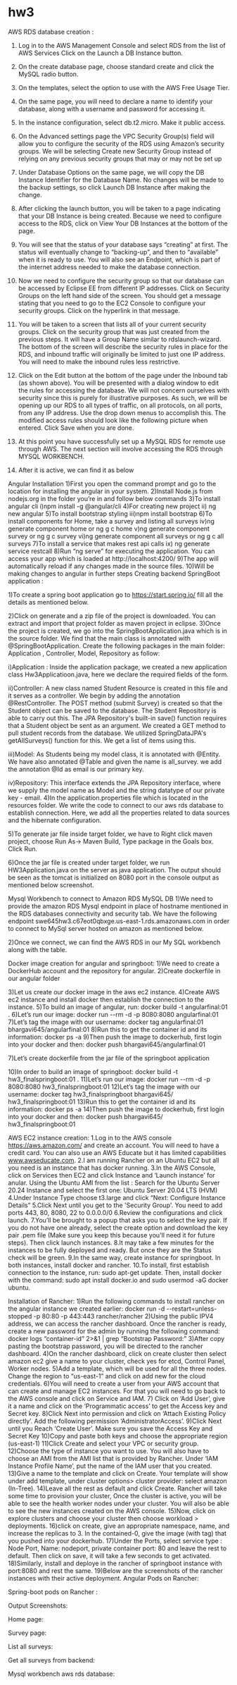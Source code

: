# hw3

AWS RDS database creation : 
1) Log in to the AWS Management Console and select RDS from the list of AWS Services Click on the Launch a DB Instance button. 
2) On the create database page, choose standard create and click the MySQL radio button.
3) On the templates, select the option to use with the AWS Free Usage Tier.
4) On the same page, you will need to declare a name to identify your database, along with a username and password for accessing it.
5) In the instance configuration, select db.t2.micro. Make it public access.
6) On the Advanced settings page the VPC Security Group(s) field will allow you to configure the security of the RDS using Amazon’s security groups. We will be selecting Create new Security Group instead of relying on any previous security groups that may or may not be set up
7) Under Database Options on the same page, we will copy the DB Instance Identifier for the Database Name. No changes will be made to the backup settings, so click Launch DB Instance after making the change. 
8) After clicking the launch button, you will be taken to a page indicating that your DB Instance is being created. Because we need to configure access to the RDS, click on View Your DB Instances at the bottom of the page. 
9) You will see that the status of your database says “creating” at first. The status will eventually change to “backing-up”, and then to “available” when it is ready to use. You will also see an Endpoint, which is part of the internet address needed to make the database connection.

10) Now we need to configure the security group so that our database can be accessed by Eclipse EE from different IP addresses. Click on Security Groups on the left hand side of the screen. You should get a message stating that you need to go to the EC2 Console to configure your security groups. Click on the hyperlink in that message.
11) You will be taken to a screen that lists all of your current security groups. Click on the security group that was just created from the previous steps. It will have a Group Name similar to rdslaunch-wizard. The bottom of the screen will describe the security rules in place for the RDS, and inbound traffic will originally be limited to just one IP address. You will need to make the inbound rules less restrictive.
12) Click on the Edit button at the bottom of the page under the Inbound tab (as shown above). You will be presented with a dialog window to edit the rules for accessing the database. We will not concern ourselves with security since this is purely for illustrative purposes. As such, we will be opening up our RDS to all types of traffic, on all protocols, on all ports, from any IP address. Use the drop down menus to accomplish this. The modified access rules should look like the following picture when entered. Click Save when you are done. 
13) At this point you have successfully set up a MySQL RDS for remote use through AWS. The next section will involve accessing the RDS through MYSQL WORKBENCH.
14) After it is active, we can find it as below




Angular Installation
1)First you open the command prompt and go to the location for installing the angular in your system.
2)Install Node.js from nodejs.org in the folder you’re in and follow below commands
3)To install angular cli
i)npm install -g @angular/cli
4)For creating new project
ii) ng new angular
5)To install bootstrap styling
iii)npm install bootstrap
6)To install components for Home, take a survey and listing all surveys
iv)ng generate component home or ng g c home
v)ng generate component survey or ng g c survey
vi)ng generate component all surveys or ng g c all surveys
7)To install a service that makes rest api calls
        ix) ng generate service restcall
8)Run “ng serve” for executing the application. You can access your app which is loaded at http://localhost:4200/ 
9)The app will automatically reload if any changes made in the source files. 
10)Will be making changes to angular in further steps
Creating backend SpringBoot application :

1)To create a spring boot application go to https://start.spring.io/ fill all the details as mentioned below.


2)Click on generate and a zip file of the project is downloaded. You can extract and import that project folder as maven project in eclipse.
3)Once the project is created, we go into the SpringBootApplication.java which is in the source folder.
We find that the main class is annotated with @SpringBootApplication. Create the following packages in the main folder: Application , Controller, Model, Repository as follow:

i)Application : Inside the application package, we created a new application class Hw3Applicatioon.java, here we declare the required fields of the form.

ii)Controller:  A new class named Student Resource is created in this file and it serves as a controller. We begin by adding the annotation @RestController. The POST method (submit Survey) is created so that the Student object can be saved to the database. The Student Repository is able to carry out this. The JPA Repository's built-in save() function requires that a Student object be sent as an argument. We created a GET method to pull student records from the database. We utilized SpringDataJPA's getAllSurveys() function for this. We get a list of items using this.

iii)Model: As Students being my model class, it is annotated with @Entity. We have also annotated @Table and given the name is all_survey. we add the annotation @Id as email is our primary key. 

iv)Repository: This interface extends the JPA Repository interface, where we supply the model name as Model and the string datatype of our private key - email. 
4)In the application.properties file which is located in the resources folder. We write the code to connect to our aws rds database to establish connection. Here, we add all the properties related to data sources and the hibernate configuration.



5)To generate jar file inside target folder, we have to Right click maven project, choose Run As-> Maven Build, Type package in the Goals box. Click Run. 



6)Once the jar file is created under target folder, we run HW3Application.java on the server as java application. The output should be seen as the tomcat is initialized on 8080 port in the console output as mentioned below screenshot.


Mysql Workbench to connect to Amazon RDS MySQL DB
1)We need to provide the amazon RDS Mysql endpoint in place of hostname mentioned in the RDS databases connectivity and security tab. We have the following endpoint swe645hw3.c67eot0qbxge.us-east-1.rds.amazonaws.com in order to connect to MySql server hosted on amazon as mentioned below.

2)Once we connect, we can find the AWS RDS in our My SQL workbench along with the table.



Docker image creation for angular and springboot:
1)We need to create a DockerHub account and the repository for angular.
2)Create dockerfile in our angular folder 



3)Let us create our docker image in the aws ec2 instance.
4)Create AWS ec2 instance and install docker then establish the connection to the instance.
5)To build an image of angular, run: docker build -t angularfinal:01 .
6)Let’s run our image: docker run --rm -d -p 8080:8080 angularfinal:01
7)Let’s tag the image with our username: docker tag angularfinal:01 bhargavi645/angularfinal:01
8)Run this to get the container id and its information: docker ps -a
9)Then push the image to dockerhub, first login into your docker and then: docker push bhargavi645/angularfinal:01


7)Let’s create dockerfile from the jar file of the springboot application


10)In order to build an image of springboot: docker build -t hw3_finalspringboot:01 .
11)Let’s run our image: docker run --rm -d -p 8080:8080 hw3_finalspringboot:01
12)Let’s tag the image with our username: docker tag hw3_finalspringboot bhargavi645/ hw3_finalspringboot:01
13)Run this to get the container id and its information: docker ps -a
14)Then push the image to dockerhub, first login into your docker and then: docker push bhargavi645/ hw3_finalspringboot:01

AWS EC2 instance creation:
1.Log in to the AWS console https://aws.amazon.com/ and create an account. You will need to have a credit card. You can also use an AWS Educate but it has limited capabilities www.awseducate.com.
2.I am running Rancher on an Ubuntu EC2 but all you need is an instance that has docker running.
3.In the AWS Console, click on Services then EC2 and click Instance and ‘Launch instance’ for anular. Using the Ubuntu AMI from the list : Search for the Ubuntu Server 20.24 Instance and select the first one: Ubuntu Server 20.04 LTS (HVM)
4.Under Instance Type choose t3.large and click “Next: Configure Instance Details” 
5.Click Next until you get to the 'Security Group'. You need to add ports 443, 80, 8080, 22 to 0.0.0.0/0 
6.Review the configurations and click launch. 
7.You’ll be brought to a popup that asks you to select the key pair. If you do not have one already, select the create option and download the key pair .pem file (Make sure you keep this because you'll need it for future steps). Then click launch instances.
8.It may take a few minutes for the instances to be fully deployed and ready. But once they are the Status check will be green. 
9.In the same way, create instance for springboot. In both instances, install docker and rancher.
10.To install, first establish connection to the instance, run: sudo apt-get update. Then, install docker with the command: sudo apt install docker.io and sudo usermod -aG docker ubuntu.

Installation of Rancher:
1)Run the following commands to install rancher on the angular instance we created earlier: docker run -d --restart=unless-stopped -p 80:80 -p 443:443 rancher/rancher
2)Using the public IPV4 address, we can access the rancher dashboard. Once the rancher is ready, create a new password for the admin by running the following command: docker logs “container-id” 2>&1 | grep “Bootstrap Password:” 
3)After copy pasting the bootstrap password, you will be directed to the rancher dashboard.
4)On the rancher dashboard, click on create cluster then select amazon ec2 give a name to your cluster, check yes for etcd, Control Panel, Worker nodes.
5)Add a template, which will be used for all the three nodes. Change the region to “us-east-1” and click on add new for the cloud credentials.
6)You will need to create a user from your AWS account that can create and manage EC2 instances. For that you will need to go back to the AWS console and click on Service and IAM.
7) Click on ‘Add User’, give it a name and click on the ‘Programmatic access’ to get the Access key and Secret key. 
8)Click Next into permission and click on ‘Attach Existing Policy directly’. Add the following permission ‘AdministratorAccess’. 
9)Click Next until you Reach ‘Create User’. Make sure you save the Access Key and Secret Key 
10)Copy and paste both keys and choose the appropriate region (us-east-1)
11)Click Create and select your VPC or security group.
12)Choose the type of instance you want to use. You will also have to choose an AMI from the AMI list that is provided by Rancher. Under ‘IAM Instance Profile Name’, put the name of the IAM user that you created. 
13)Give a name to the template and click on Create. Your template will show under add template, under cluster options> cluster provider: select amazon (In-Tree).
14)Leave all the rest as default and click Create. Rancher will take some time to provision your cluster, Once the cluster is active, you will be able to see the health worker nodes under your cluster. You will also be able to see the new instances created on the AWS console.
15)Now, click on explore clusters and choose your cluster then choose workload > deployments.
16)click on create, give an appropriate namespace, name, and increase the replicas to 3. In the contained-0, give the image (with tag) that you pushed into your dockerhub.
17)Under the Ports, select service type : Node Port, Name: nodeport, private container port: 80 and leave the rest to default. Then click on save, it will take a few seconds to get activated. 
18)Similarly, install and deploye in the rancher of springboot instance with port:8080 and rest the same. 
19)Below are the screenshots of the rancher instances with their active deployment. 
Angular Pods on Rancher:


Spring-boot pods on Rancher :


Output Screenshots: 

Home page: 



Survey page:


List all surveys: 


Get all surveys from backend: 



Mysql workbench aws rds database:
 

